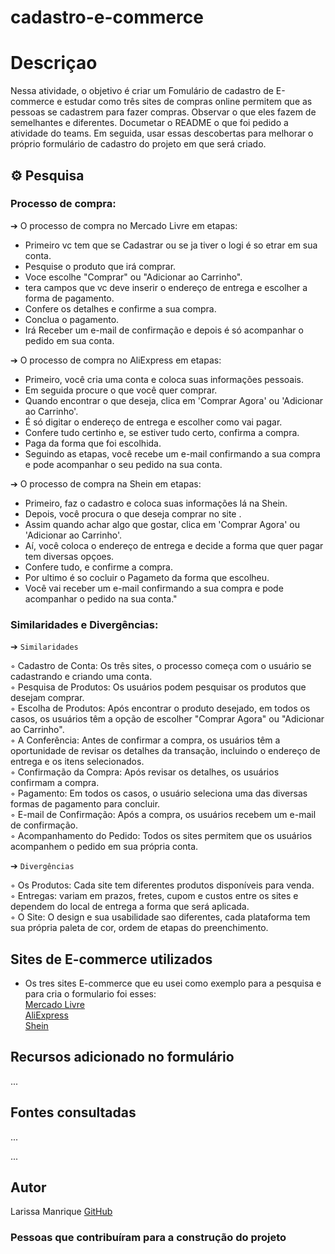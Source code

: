 # cadastro-e-commerce

# Descriçao
Nessa atividade, o objetivo é criar um Fomulário de cadastro de E-commerce e estudar como três sites de compras online permitem que as pessoas se cadastrem para fazer compras. Observar o que eles fazem de semelhantes e diferentes. Documetar o README o que foi pedido a atividade do teams. Em seguida, usar essas descobertas para melhorar o próprio formulário de cadastro do projeto em que será criado.

## ⚙️ Pesquisa
### Processo de compra: 
 ➔ O processo de compra no Mercado Livre em etapas:  
- Primeiro vc tem que se Cadastrar ou se ja tiver o logi é so etrar em sua conta.  
 - Pesquise o produto que irá comprar.  
 - Voce escolhe "Comprar" ou "Adicionar ao Carrinho".  
 - tera campos que vc deve inserir o endereço de entrega e escolher a forma de pagamento.  
 - Confere os detalhes e confirme a sua compra.  
 - Conclua o pagamento.  
 - Irá Receber um e-mail de confirmação e depois é só acompanhar o pedido em sua conta.  

➔ O processo de compra no AliExpress em etapas:

- Primeiro, você cria uma conta e coloca suas informações pessoais.
-  Em seguida procure o que você quer comprar.
- Quando encontrar o que deseja, clica em 'Comprar Agora' ou 'Adicionar ao Carrinho'.
- É só digitar o endereço de entrega e escolher como vai pagar.
- Confere tudo certinho e, se estiver tudo certo, confirma a compra.
- Paga da forma que foi escolhida.
- Seguindo as etapas, você recebe um e-mail confirmando a sua compra e pode acompanhar o seu pedido na sua conta.

➔ O processo de compra na Shein em etapas:

- Primeiro, faz o cadastro e coloca suas informações lá na Shein.
- Depois, você procura o que deseja comprar no site .
- Assim quando achar algo que gostar, clica em 'Comprar Agora' ou 'Adicionar ao Carrinho'.
- Aí, você coloca o endereço de entrega e decide  a forma que quer pagar tem diversas opçoes.
- Confere tudo, e confirme a compra.
- Por ultimo é so cocluir o Pagameto da forma que escolheu.
- Você vai receber um e-mail confirmando a sua compra e pode acompanhar o pedido na sua conta."

### Similaridades e Divergências:

   ➔ `Similaridades`

 ◦ Cadastro de Conta: Os três sites, o processo começa com o usuário se cadastrando e criando uma conta.  
 ◦ Pesquisa de Produtos: Os usuários podem pesquisar os produtos que desejam comprar.  
 ◦ Escolha de Produtos: Após encontrar o produto desejado, em todos os casos, os usuários têm a opção de escolher "Comprar Agora" ou "Adicionar ao Carrinho".  
 ◦ A Conferência: Antes de confirmar a compra, os usuários têm a oportunidade de revisar os detalhes da transação, incluindo o endereço de entrega e os itens selecionados.  
 ◦ Confirmação da Compra: Após revisar os detalhes, os usuários confirmam a compra.  
 ◦ Pagamento: Em todos os casos, o usuário seleciona uma das diversas formas de pagamento para concluir.  
 ◦ E-mail de Confirmação: Após a compra, os usuários recebem um e-mail de confirmação.  
 ◦ Acompanhamento do Pedido: Todos os sites permitem que os usuários acompanhem o pedido em sua própria conta.  

  ➔ `Divergências`

 ◦ Os Produtos: Cada site tem diferentes produtos disponíveis para venda.  
 ◦ Entregas: variam em prazos, fretes, cupom e custos entre os sites e dependem do local de entrega a forma que será aplicada.  
 ◦ O Site: O design e sua usabilidade sao diferentes, cada plataforma tem sua própria paleta de cor, ordem de etapas do preenchimento.  

 ## Sites de E-commerce utilizados
 - Os tres sites E-commerce que eu usei como exemplo para a pesquisa e para cria o formulario foi esses:  
[Mercado Livre](https://www.mercadolivre.com.br/)  
[AliExpress ](https://pt.aliexpress.com/)  
[Shein](https://br.shein.com/)  

   
## Recursos adicionado no formulário
...

## Fontes consultadas
...

...
## Autor  
Larissa Manrique [GitHub](https://github.com/larissassk)   
### Pessoas que contribuíram para a construção do projeto
